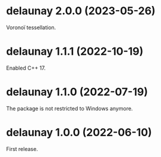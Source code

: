 # delaunay 2.0.0 (2023-05-26)

Voronoï tessellation.


# delaunay 1.1.1 (2022-10-19)

Enabled C++ 17.


# delaunay 1.1.0 (2022-07-19)

The package is not restricted to Windows anymore.


# delaunay 1.0.0 (2022-06-10)

First release.